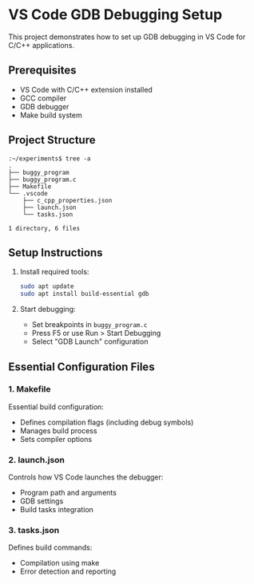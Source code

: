 # VS Code GDB Debugging Setup

This project demonstrates how to set up GDB debugging in VS Code for C/C++ applications.

## Prerequisites

- VS Code with C/C++ extension installed
- GCC compiler
- GDB debugger
- Make build system

## Project Structure

```
:~/experiments$ tree -a
.
├── buggy_program  
├── buggy_program.c
├── Makefile
└── .vscode
    ├── c_cpp_properties.json
    ├── launch.json
    └── tasks.json

1 directory, 6 files
```

## Setup Instructions

1. Install required tools:
   ```bash
   sudo apt update
   sudo apt install build-essential gdb
   ```


2. Start debugging:
   - Set breakpoints in `buggy_program.c`
   - Press F5 or use Run > Start Debugging
   - Select "GDB Launch" configuration

## Essential Configuration Files

### 1. Makefile
Essential build configuration:
- Defines compilation flags (including debug symbols)
- Manages build process
- Sets compiler options

### 2. launch.json
Controls how VS Code launches the debugger:
- Program path and arguments
- GDB settings
- Build tasks integration

### 3. tasks.json
Defines build commands:
- Compilation using make
- Error detection and reporting

